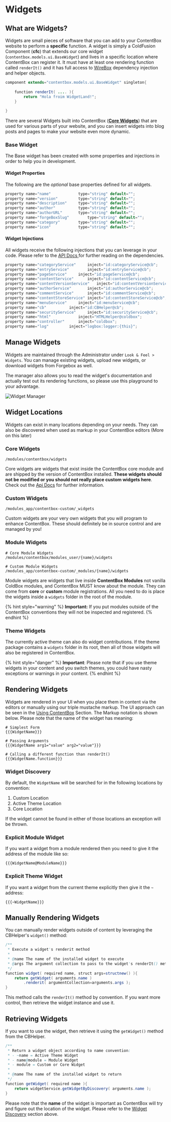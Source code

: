 # Widgets

## What are Widgets?

Widgets are small pieces of software that you can add to your ContentBox website to perform a **specific** function. A widget is simply a ColdFusion Component (**cfc**) that extends our core widget (`contentbox.models.ui.BaseWidget`) and lives in a specific location where ContentBox can register it. It must have at least one rendering function called `renderIt()` and it has full access to [WireBox](https://wirebox.ortusbooks.com) dependency injection and helper objects.

```java
component extends="contentbox.models.ui.BaseWidget" singleton{
    
    function renderIt( .... ){
        return "Hola froim WidgetLand!";
    }
    
}
```

There are several Widgets built into ContentBox ([**Core Widgets**](core-widgets.md)) that are used for various parts of your website, and you can insert widgets into blog posts and pages to make your website even more dynamic.

### Base Widget

The Base widget has been created with some properties and injections in order to help you in development.

#### Widget Properties

The following are the _optional_ base properties defined for all widgets.

```java
property name="name"			type="string" default="";
property name="version"			type="string" default="";
property name="description"		type="string" default="";
property name="author"			type="string" default="";
property name="authorURL"		type="string" default="";
property name="forgeBoxSlug" 		type="string" default="";
property name="category" 		type="string" default="";
property name="icon" 			type="string" default="";
```

#### Widget Injections

All widgets receive the following injections that you can leverage in your code. Please refer to the [API Docs ](http://apidocs.ortussolutions.com/contentbox/current)for further reading on the dependencies.

```java
property name="categoryService"		inject="id:categoryService@cb";
property name="entryService"		inject="id:entryService@cb";
property name="pageService"		inject="id:pageService@cb";
property name="contentService"		inject="id:contentService@cb";
property name="contentVersionService"	inject="id:contentVersionService@cb";
property name="authorService"		inject="id:authorService@cb";
property name="commentService"		inject="id:commentService@cb";
property name="contentStoreService"	inject="id:contentStoreService@cb";
property name="menuService"		inject="id:menuService@cb";
property name="cb"			inject="id:CBHelper@cb";
property name="securityService" 	inject="id:securityService@cb";
property name="html"			inject="HTMLHelper@coldbox";
property name="controller"		inject="coldbox";
property name="log"			inject="logbox:logger:{this}";
```

## Manage Widgets

Widgets are maintained through the Administrator under `Look & Feel > Widgets`. You can manage existing widgets, upload new widgets, or download widgets from Forgebox as well.

The manager also allows you to read the widget's documentation and actually test out its rendering functions, so please use this playground to your advantage.

![Widget Manager](../../../assets/cb\_widget\_list.jpg)

## Widget Locations

Widgets can exist in many locations depending on your needs. They can also be discovered when used as markup in your ContentBox editors (More on this later)

### Core Widgets

`/modules/contentbox/widgets`

Core widgets are widgets that exist inside the ContentBox core module and are shipped by the version of ContentBox installed. **These widgets should not be modified or you should not really place custom widgets here**. Check out the [Api Docs](https://apidocs.ortussolutions.com/contentbox/4.2.0/contentbox/widgets/package-summary.html) for further information.

### Custom Widgets

`/modules_app/contentbox-custom/_widgets`

Custom widgets are your very own widgets that you will program to enhance ContentBox. These should definitely be in source control and are managed by you!

### Module Widgets

```
# Core Module Widgets
/modules/contentbox/modules_user/{name}/widgets

# Custom Module Widgets
/modules_app/contentbox-custom/_modules/{name}/widgets
```

Module widgets are widgets that live inside **ContentBox Modules** not vanilla ColdBox modules, and ContentBox MUST know about the module. They can come from **core** or **custom** module registrations. All you need to do is place the widgets inside a `widgets` folder in the root of the module.

{% hint style="warning" %}
**Important:** If you put modules outside of the ContentBox conventions they will not be inspected and registered.
{% endhint %}

### Theme Widgets

The currently active theme can also do widget contributions. If the theme package contains a `widgets` folder in its root, then all of those widgets will also be registered in ContentBox.

{% hint style="danger" %}
**Important**: Please note that if you use theme widgets in your content and you switch themes, you could have nasty exceptions or warnings in your content.
{% endhint %}

## Rendering Widgets

Widgets are rendered in your UI when you place them in content via the editors or manually using our triple mustache markup. The UI approach can be seen in the [Using ContentBox](../../../usage/using-contentbox/look-and-feel/widgets/) Section. The Markup notation is shown below. Please note that the name of the widget has meaning:

```
# Simplest Form
{{{WidgetName}}}

# Passing Arguments
{{{WidgetName arg1="value" arg2="value"}}}

# Calling a different function than renderIt()
{{{WidgetName.function}}}
```

### Widget Discovery

By default, the `WidgetName` will be searched for in the following locations by convention:

1. Custom Location
2. Active Theme Location
3. Core Location

If the widget cannot be found in either of those locations an exception will be thrown.

### Explicit Module Widget

If you want a widget from a module rendered then you need to give it the address of the module like so:

```
{{{WidgetName@ModuleName}}}
```

### Explicit Theme Widget

If you want a widget from the current theme explicitly then give it the `~` address:

```
{{{~WidgetName}}}
```

## Manually Rendering Widgets

You can manually render widgets outside of content by leveraging the CBHelper's `widget()` method:

```java
/**
 * Execute a widget's renderit method
 *
 * @name The name of the installed widget to execute
 * @args The argument collection to pass to the widget's renderIt() method
 */
function widget( required name, struct args=structnew() ){
	return getWidget( arguments.name )
		.renderit( argumentCollection=arguments.args );
}
```

This method calls the `renderIt()` method by convention. If you want more control, then retrieve the widget instance and use it.

## Retrieving Widgets

If you want to use the widget, then retrieve it using the `getWidget()` method from the CBHelper.

```java
/**
 * Return a widget object according to name convention:
 * - ~name = Active Theme Widget
 * - name@module = Module Widget
 * - module = Custom or Core Widget
 *
 * @name The name of the installed widget to return
 */
function getWidget( required name ){
	return widgetService.getWidgetByDiscovery( arguments.name );
}
```

Please note that the **name** of the widget is important as ContentBox will try and figure out the location of the widget. Please refer to the [Widget Discovery](./#widget-discovery) section above.
